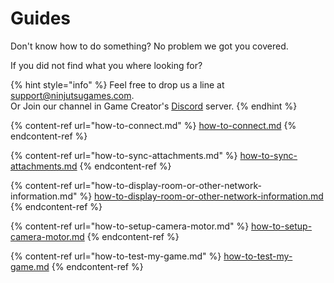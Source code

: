 # Guides

Don't know how to do something? No problem we got you covered.&#x20;

If you did not find what you where looking for?

{% hint style="info" %}
Feel free to drop us a line at [support@ninjutsugames.com](mailto:support@ninjutsugames.com).\
Or Join our channel in Game Creator's [Discord](https://discord.gg/ZCkqJf5) server.
{% endhint %}



{% content-ref url="how-to-connect.md" %}
[how-to-connect.md](how-to-connect.md)
{% endcontent-ref %}

{% content-ref url="how-to-sync-attachments.md" %}
[how-to-sync-attachments.md](how-to-sync-attachments.md)
{% endcontent-ref %}

{% content-ref url="how-to-display-room-or-other-network-information.md" %}
[how-to-display-room-or-other-network-information.md](how-to-display-room-or-other-network-information.md)
{% endcontent-ref %}

{% content-ref url="how-to-setup-camera-motor.md" %}
[how-to-setup-camera-motor.md](how-to-setup-camera-motor.md)
{% endcontent-ref %}

{% content-ref url="how-to-test-my-game.md" %}
[how-to-test-my-game.md](how-to-test-my-game.md)
{% endcontent-ref %}

